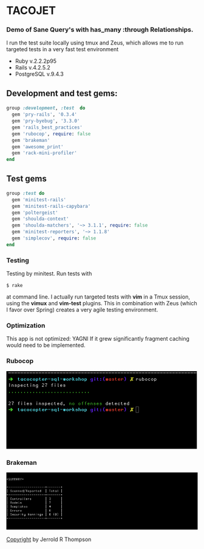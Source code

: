TACOJET
=========

### Demo of Sane Query's with has_many :through Relationships.

I run the test suite locally using tmux and Zeus, which allows me to
run targeted tests in a very fast test environment

* Ruby v.2.2.2p95
* Rails v.4.2.5.2
* PostgreSQL v.9.4.3

## Development and test gems:

```ruby
group :development, :test  do
  gem 'pry-rails', '0.3.4'
  gem 'pry-byebug', '3.3.0'
  gem 'rails_best_practices'
  gem 'rubocop', require: false
  gem 'brakeman'
  gem 'awesome_print'
  gem 'rack-mini-profiler'
end
```
## Test gems

```ruby
group :test do
  gem 'minitest-rails'
  gem 'minitest-rails-capybara'
  gem 'poltergeist'
  gem 'shoulda-context'
  gem 'shoulda-matchers', '~> 3.1.1', require: false
  gem 'minitest-reporters', '~> 1.1.8'
  gem 'simplecov', require: false
end
```
### Testing

Testing by minitest. Run tests with 

```
$ rake
```
at command line. I actually run targeted tests with **vim** in a
Tmux session, using the **vimux** and **vim-test** plugins. This in 
combination with Zeus (which I favor over Spring) creates a very
agile testing environment. 

### Optimization

This app is not optimized: YAGNI
If it grew significantly fragment caching would need to be implemented.

### Rubocop

![Result of running Rubocop](app/assets/images/rubocop.png) 

### Brakeman


![Result of running Brakeman](app/assets/images/brakeman.png) 

[Copyright]( http://jet.mit-license.org/ ) by Jerrold R Thompson 
